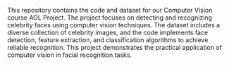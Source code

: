 This repository contains the code and dataset for our Computer Vision course AOL Project. The project focuses on detecting and recognizing celebrity faces using computer vision techniques. The dataset includes a diverse collection of celebrity images, and the code implements face detection, feature extraction, and classification algorithms to achieve reliable recognition. This project demonstrates the practical application of computer vision in facial recognition tasks.
